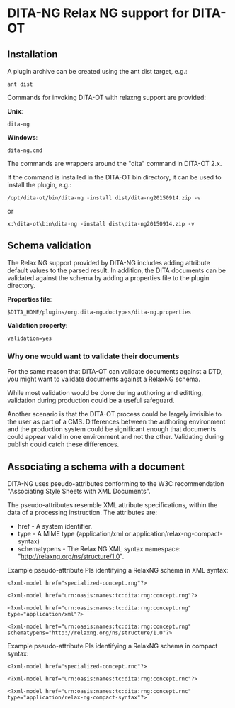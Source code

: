 # DITA-NG Relax NG support for DITA-OT

## Installation

A plugin archive can be created using the ant dist target, e.g.:

```
ant dist
```

Commands for invoking DITA-OT with relaxng support are provided:

**Unix**:

```
dita-ng
```

**Windows**:

```
dita-ng.cmd
```

The commands are wrappers around the "dita" command in DITA-OT 2.x.

If the command is installed in the DITA-OT bin directory, it can be used to install the plugin, e.g.:


```
/opt/dita-ot/bin/dita-ng -install dist/dita-ng20150914.zip -v
```

or

```
x:\dita-ot\bin\dita-ng -install dist\dita-ng20150914.zip -v
```


## Schema validation

The Relax NG support provided by DITA-NG includes adding attribute default values to the parsed result. In addition, the DITA documents can be validated against the schema by adding a properties file to the plugin directory.

**Properties file**:

```
$DITA_HOME/plugins/org.dita-ng.doctypes/dita-ng.properties
```

**Validation property**:

```
validation=yes
```

### Why one would want to validate their documents

For the same reason that DITA-OT can validate documents against a DTD,
you might want to validate documents against a RelaxNG schema.

While most validation would be done during authoring and editting,
validation during production could be a useful safeguard.

Another scenario is that the DITA-OT process could be largely
invisible to the user as part of a CMS. Differences between the
authoring environment and the production system could be significant
enough that documents could appear valid in one environment and not
the other. Validating during publish could catch these differences.

## Associating a schema with a document

DITA-NG uses pseudo-attributes conforming to the W3C recommendation
"Associating Style Sheets with XML Documents".

The pseudo-attributes resemble XML attribute specifications, within
the data of a processing instruction. The attributes are:

* href - A system identifier.
* type - A MIME type (application/xml or application/relax-ng-compact-syntax)
* schematypens - The Relax NG XML syntax namespace: "http://relaxng.org/ns/structure/1.0". 

Example pseudo-attribute PIs identifying a RelaxNG schema in XML syntax:

```
<?xml-model href="specialized-concept.rng"?>

<?xml-model href="urn:oasis:names:tc:dita:rng:concept.rng"?>

<?xml-model href="urn:oasis:names:tc:dita:rng:concept.rng" type="application/xml"?>

<?xml-model href="urn:oasis:names:tc:dita:rng:concept.rng" schematypens="http://relaxng.org/ns/structure/1.0"?>
```

Example pseudo-attribute PIs identifying a RelaxNG schema in compact syntax:

```
<?xml-model href="specialized-concept.rnc"?>

<?xml-model href="urn:oasis:names:tc:dita:rng:concept.rnc"?>

<?xml-model href="urn:oasis:names:tc:dita:rng:concept.rnc" type="application/relax-ng-compact-syntax"?>
```
